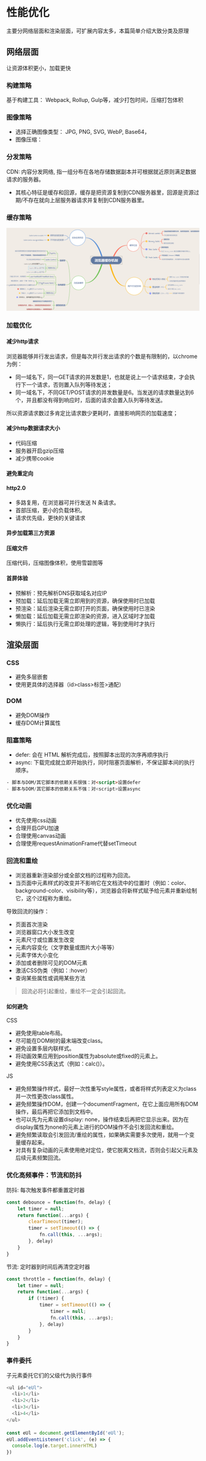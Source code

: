# 性能优化
主要分网络层面和渲染层面，可扩展内容太多，本篇简单介绍大致分类及原理

## 网络层面
让资源体积更小，加载更快

### 构建策略
基于构建工具： Webpack, Rollup, Gulp等，减少打包时间，压缩打包体积

### 图像策略
- 选择正确图像类型： JPG, PNG, SVG, WebP, Base64，
- 图像压缩： 

### 分发策略
CDN: 内容分发网络, 指一组分布在各地存储数据副本并可根据就近原则满足数据请求的服务器。
- 其核心特征是缓存和回源，缓存是把资源复制到CDN服务器里，回源是资源过期/不存在就向上层服务器请求并复制到CDN服务器里。

### 缓存策略
![Image text](../../assets/js/2.png)

### 加载优化
#### 减少http请求
浏览器能够并行发出请求，但是每次并行发出请求的个数是有限制的，以chrome为例：
- 同一域名下，同一GET请求的并发数是1，也就是说上一个请求结束，才会执行下一个请求，否则置入队列等待发送；
- 同一域名下，不同GET/POST请求的并发数量是6。当发送的请求数量达到6个，并且都没有得到响应时，后面的请求会置入队列等待发送。

所以资源请求数过多肯定比请求数少更耗时，直接影响网页的加载速度；

#### 减少http数据请求大小
- 代码压缩
- 服务器开启gzip压缩
- 减少携带cookie

#### 避免重定向

#### http2.0
- 多路复用，在浏览器可并行发送 N 条请求。
- 首部压缩，更小的负载体积。
- 请求优先级，更快的关键请求

#### 异步加载第三方资源

#### 压缩文件
压缩代码，压缩图像体积，使用雪碧图等

#### 首屏体验
- 预解析：预先解析DNS获取域名对应IP
- 预加载：延后加载无需立即用到的资源，确保使用时已加载
- 预渲染：延后渲染无需立即打开的页面，确保使用时已渲染
- 懒加载：延后加载无需立即渲染的资源，进入区域时才加载
- 懒执行：延后执行无需立即处理的逻辑，等到使用时才执行

## 渲染层面
### CSS
- 避免多层嵌套
- 使用更具体的选择器（id>class>标签>通配）

### DOM
- 避免DOM操作
- 缓存DOM计算属性

### 阻塞策略
- defer: 会在 HTML 解析完成后，按照脚本出现的次序再顺序执行
- async: 下载完成就立即开始执行，同时阻塞页面解析，不保证脚本间的执行顺序。
```html
- 脚本与DOM/其它脚本的依赖关系很强：对<script>设置defer
- 脚本与DOM/其它脚本的依赖关系不强：对<script>设置async
```

### 优化动画
- 优先使用css动画
- 合理开启GPU加速
- 合理使用canvas动画
- 合理使用requestAnimationFrame代替setTimeout

### 回流和重绘
- 浏览器重新渲染部分或全部文档的过程称为回流。
- 当页面中元素样式的改变并不影响它在文档流中的位置时（例如：color、background-color、visibility等），浏览器会将新样式赋予给元素并重新绘制它，这个过程称为重绘。

导致回流的操作：
- 页面首次渲染
- 浏览器窗口大小发生改变
- 元素尺寸或位置发生改变
- 元素内容变化（文字数量或图片大小等等）
- 元素字体大小变化
- 添加或者删除可见的DOM元素
- 激活CSS伪类（例如：:hover）
- 查询某些属性或调用某些方法

> 回流必将引起重绘，重绘不一定会引起回流。

#### 如何避免
CSS
- 避免使用table布局。
- 尽可能在DOM树的最末端改变class。
- 避免设置多层内联样式。
- 将动画效果应用到position属性为absolute或fixed的元素上。
- 避免使用CSS表达式（例如：calc()）。

JS
- 避免频繁操作样式，最好一次性重写style属性，或者将样式列表定义为class并一次性更改class属性。
- 避免频繁操作DOM，创建一个documentFragment，在它上面应用所有DOM操作，最后再把它添加到文档中。
- 也可以先为元素设置display: none，操作结束后再把它显示出来。因为在display属性为none的元素上进行的DOM操作不会引发回流和重绘。
- 避免频繁读取会引发回流/重绘的属性，如果确实需要多次使用，就用一个变量缓存起来。
- 对具有复杂动画的元素使用绝对定位，使它脱离文档流，否则会引起父元素及后续元素频繁回流。

### 优化高频事件：节流和防抖
防抖: 每次触发事件都重置定时器
```javascript
const debounce = function(fn, delay) {
    let timer = null;
    return function(...args) {
        clearTimeout(timer);
        timer = setTimeout(() => {
            fn.call(this, ...args);
        }, delay)
    }
}
```

节流: 定时器到时间后再清空定时器
```javascript
const throttle = function(fn, delay) {
    let timer = null;
    return function(...args) {
        if (!timer) {
            timer = setTimeout(() => {
                timer = null;
                fn.call(this, ...args);
            }, delay)
        }
    }
}
```

### 事件委托
子元素委托它们的父级代为执行事件
```javascript
<ul id="eUl">
  <li>1</li>
  <li>2</li>
  <li>3</li>
  <li>4</li>
</ul>

const eUl = document.getElementById('eUl');
eUl.addEventListener('click', (e) => {
  console.log(e.target.innerHTML)
})
```